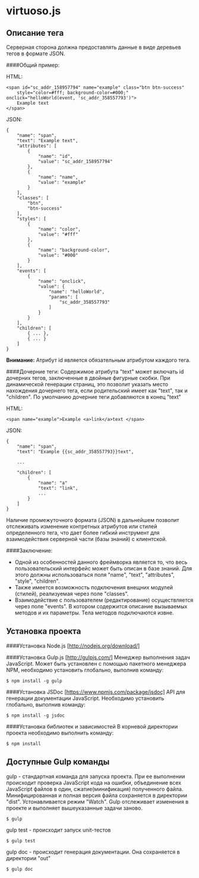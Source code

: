 # virtuoso.js

## Описание тега
Серверная сторона должна предоставлять данные в виде деревьев тегов в формате JSON.

####Общий пример:

HTML:
```
<span id="sc_addr_158957794" name="example" class="btn btn-success"
    style="color=#fff; background-color=#000;" onclick="helloWorld(event, 'sc_addr_358557793')">
    Example text
</span>
```

JSON:
```
{
    "name": "span",
    "text": "Example text",
    "attributes": [
        {
            "name": "id",
            "value": "sc_addr_158957794"
        },
        {
            "name": "name",
            "value": "example"
        }
    ],
    "classes": [
        "btn",
        "btn-success"
    ],
    "styles": [
        {
            "name": "color",
            "value": "#fff"
        },
        {
            "name": "background-color",
            "value": "#000"
        }
    ],
    "events": [
        {
            "name": "onclick",
            "value": {
                "name": "helloWorld",
                "params": [
                    "sc_addr_358557793"
                ]
            }
        }
    ],
    "children": [
        { ... },
        { ... }
    ]
}
```
**Внимание:** Атрибут id является обязательным атрибутом каждого тега.

####Дочерние теги:
Содержимое атрибута "text" может включать id дочерних тегов, заключенные в двойные фигурные скобки.
При динамической генерации страниц, это позволит указать место нахождения дочернего тега, если родительский имеет как "text", так и "children".
По умолчанию дочерние теги добавляются в конец "text"

HTML:
```
<span name="example">Example <a>link</a>text </span>
```

JSON:
```
{
    "name": "span",
    "text": "Example {{sc_addr_358557793}}text",

    ...

    "children": [
        {
            "name": "a"
            "text": "link",
            ...
        }
    ]
}
```

Наличие промежуточного формата (JSON) в дальнейшем позволит отслеживать изменение контретных атрибутов или стилей определенного
тега, что дает более гибкий инструмент для взаимодействия серверной части (базы знаний) с клиентской.

####Заключение:
 - Одной из особенностей данного фреймворка является то, что весь пользовательский интерфейс может быть описан в базе знаний.
 Для этого должны использоваться поля "name", "text", "attributes", "style", "children".
 - Также имеется возможность подключения внещних модулей (стилей), реализуемая через поле "classes".
 - Взаимодействие с пользователем (редактирование) осуществляется через поле "events".
 В котором содержится описание вызываемых методов и их параметры. Тела методов подключаются извне.

## Установка проекта

####Установка Node.js
[http://nodejs.org/download/]

####Установка Gulp.js
[http://gulpjs.com/] Менеджер выполнения задач JavaScript. Может быть установлен с помощью пакетного менеджера NPM,
необходимо установить глобально, выполнив команду:
```
$ npm install -g gulp
```

####Установка JSDoc
[https://www.npmjs.com/package/jsdoc] API для генерации документации JavaScript. Необходимо установить глобально, выполнив команду:
```
$ npm install -g jsdoc
```

####Установка библиотек и зависимостей
В корневой директории проекта необходимо выполнить команду:
```
$ npm install
```

## Доступные Gulp команды
gulp - стандартная команда для запуска проекта. При ее выполнении происходит проверка JavaScript кода на ошибки, объединение
всех JavaScript файлов в один, сжатие(минификация) полученного файла. Минифицированная и полная версия файла сохраняется в директории "dist".
Устонавливается режим "Watch". Gulp отслеживает изменения в проекте и выполняет вышеуказанные задачи заново.

```
$ gulp
```

gulp test - происходит запуск unit-тестов

```
$ gulp test
```

gulp doc - происходит генерация документации. Она сохраняется в директории "out"

```
$ gulp doc
```